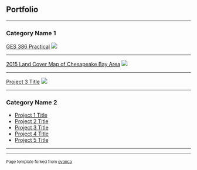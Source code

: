 ## Portfolio

---

### Category Name 1 

[GES 386 Practical](/sample_page)
<img src="386Practical.PNG?raw=true"/>

---
[2015 Land Cover Map of Chesapeake Bay Area](/pdf/sample_presentation.pdf)
<img src="2015LandCover.PNG?raw=true"/>

---
[Project 3 Title](http://example.com/)
<img src="images/dummy_thumbnail.jpg?raw=true"/>

---

### Category Name 2

- [Project 1 Title](http://example.com/)
- [Project 2 Title](http://example.com/)
- [Project 3 Title](http://example.com/)
- [Project 4 Title](http://example.com/)
- [Project 5 Title](http://example.com/)

---




---
<p style="font-size:11px">Page template forked from <a href="https://github.com/evanca/quick-portfolio">evanca</a></p>
<!-- Remove above link if you don't want to attibute -->
